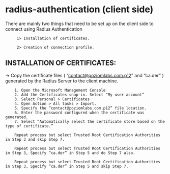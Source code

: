 # radius-authentication (client side)

There are mainly two things that need to be set up on the client side
to connect using Radius Authentication

         1> Installation of certificates.
         
         2> Creation of connection profile.

INSTALLATION OF CERTIFICATES:
-----------------------------

-> Copy the certificate files ( “contact@poziomlabs.com.p12” and “ca.der” ) generated by the Radius Server to the client machine.

        1. Open the Microsoft Management Console
        2. Add the Certificates snap-in. Select “My user account”
        3. Select Personal > Certificates
        4. Open Action > All tasks > Import.
        5. Specify the “contact@poziomlabs.com.p12” file location.
        6. Enter the password configured when the certificate was generated.
        7. Select “Automatically select the certificate store based on the type of certificate.”
        
        Repeat process but select Trusted Root Certification Authorities in Step 3 and skip Step 7.

        Repeat process but select Trusted Root Certification Authorities in Step 3, Specify “ca.der” in Step 5 and do Step 7 also.
        
        Repeat process but select Trusted Root Certification Authorities in Step 3, Specify “ca.der” in Step 5 and skip Step 7.
        

